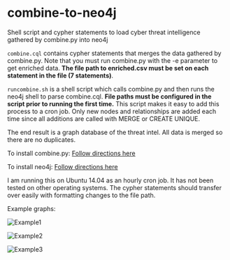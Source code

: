# combine-to-neo4j
Shell script and cypher statements to load cyber threat intelligence gathered by combine.py into neo4j

```combine.cql``` contains cypher statements that merges the data gathered by combine.py. Note that you must run combine.py with the -e parameter to get enriched data. **The file path to enriched.csv must be set on each statement in the file (7 statements)**.

```runcombine.sh``` is a shell script which calls combine.py and then runs the neo4j shell to parse combine.cql. **File paths must be configured in the script prior to running the first time.** This script makes it easy to add this process to a cron job. Only new nodes and relationships are added each time since all additions are called with MERGE or CREATE UNIQUE.

The end result is a graph database of the threat intel. All data is merged so there are no duplicates.

To install combine.py: [Follow directions here](https://github.com/mlsecproject/combine#installation)

To install neo4j: [Follow directions here](http://neo4j.com/developer/get-started/)

I am running this on Ubuntu 14.04 as an hourly cron job. It has not been tested on other operating systems. The cypher statements should transfer over easily with formatting changes to the file path.

Example graphs:

![Example1](/screenshots/example_graph1.PNG)

![Example2](/screenshots/example_graph2.PNG)

![Example3](/screenshots/example_graph3.PNG)
